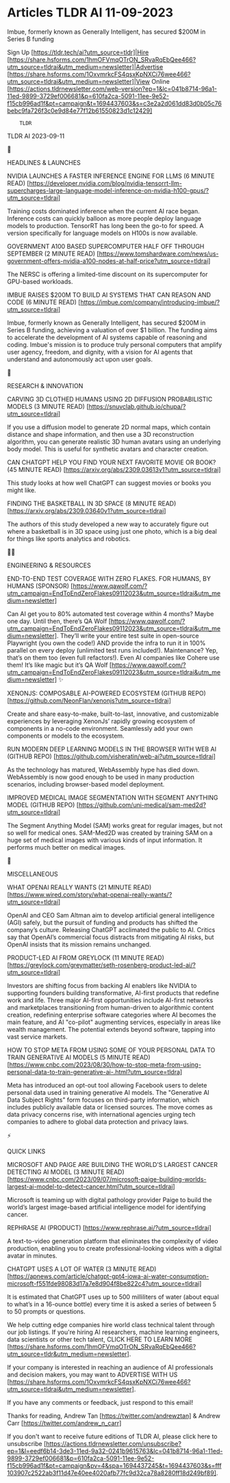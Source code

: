 # Articles TLDR AI 11-09-2023

Imbue, formerly known as Generally Intelligent, has secured $200M in
Series B funding  

Sign Up [https://tldr.tech/ai?utm_source=tldr]|Hire
[https://share.hsforms.com/1hmOFVmqOTrON_SRvaRqEbQee466?utm_source=tldrai&utm_medium=newsletter]|Advertise
[https://share.hsforms.com/1OxvmrkcFS4qsxKpNXCi76wee466?utm_source=tldrai&utm_medium=newsletter]|View
Online
[https://actions.tldrnewsletter.com/web-version?ep=1&lc=041b8714-96a1-11ed-9899-3729ef006681&p=610fa2ca-5091-11ee-9e52-f15cb996ad1f&pt=campaign&t=1694437603&s=c3e2a2d061dd83d0b05c76bebc9fa726f3c0e9d84e77f12b61550823d1c12429]


		TLDR 

TLDR AI 2023-09-11

🚀 

HEADLINES & LAUNCHES

NVIDIA LAUNCHES A FASTER INFERENCE ENGINE FOR LLMS (6 MINUTE READ)
[https://developer.nvidia.com/blog/nvidia-tensorrt-llm-supercharges-large-language-model-inference-on-nvidia-h100-gpus/?utm_source=tldrai]

Training costs dominated inference when the current AI race began.
Inference costs can quickly balloon as more people deploy language
models to production. TensorRT has long been the go-to for speed. A
version specifically for language models on H100s is now available. 

GOVERNMENT A100 BASED SUPERCOMPUTER HALF OFF THROUGH SEPTEMBER (2
MINUTE READ)
[https://www.tomshardware.com/news/us-government-offers-nvidia-a100-nodes-at-half-price?utm_source=tldrai]

The NERSC is offering a limited-time discount on its supercomputer for
GPU-based workloads. 

IMBUE RAISES $200M TO BUILD AI SYSTEMS THAT CAN REASON AND CODE (6
MINUTE READ)
[https://imbue.com/company/introducing-imbue/?utm_source=tldrai]

Imbue, formerly known as Generally Intelligent, has secured $200M in
Series B funding, achieving a valuation of over $1 billion. The
funding aims to accelerate the development of AI systems capable of
reasoning and coding. Imbue's mission is to produce truly personal
computers that amplify user agency, freedom, and dignity, with a
vision for AI agents that understand and autonomously act upon user
goals. 

🧠 

RESEARCH & INNOVATION

CARVING 3D CLOTHED HUMANS USING 2D DIFFUSION PROBABILISTIC MODELS (3
MINUTE READ) [https://snuvclab.github.io/chupa/?utm_source=tldrai]

If you use a diffusion model to generate 2D normal maps, which contain
distance and shape information, and then use a 3D reconstruction
algorithm, you can generate realistic 3D human avatars using an
underlying body model. This is useful for synthetic avatars and
character creation. 

CAN CHATGPT HELP YOU FIND YOUR NEXT FAVORITE MOVIE OR BOOK? (45 MINUTE
READ) [https://arxiv.org/abs/2309.03613v1?utm_source=tldrai]

This study looks at how well ChatGPT can suggest movies or books you
might like. 

FINDING THE BASKETBALL IN 3D SPACE (8 MINUTE READ)
[https://arxiv.org/abs/2309.03640v1?utm_source=tldrai]

The authors of this study developed a new way to accurately figure out
where a basketball is in 3D space using just one photo, which is a big
deal for things like sports analytics and robotics. 

🧑‍💻 

ENGINEERING & RESOURCES

END-TO-END TEST COVERAGE WITH ZERO FLAKES. FOR HUMANS, BY HUMANS
(SPONSOR)
[https://www.qawolf.com/?utm_campaign=EndToEndZeroFlakes09112023&utm_source=tldrai&utm_medium=newsletter]

Can AI get you to 80% automated test coverage within 4 months? Maybe
one day. Until then, there’s QA Wolf
[https://www.qawolf.com/?utm_campaign=EndToEndZeroFlakes09112023&utm_source=tldrai&utm_medium=newsletter].
They’ll write your entire test suite in open-source Playwright (you
own the code!) AND provide the infra to run it in 100% parallel on
every deploy (unlimited test runs included!). Maintenance? Yep,
that’s on them too (even full refactors!). Even AI companies like
Cohere use them! It’s like magic but it’s QA Wolf
[https://www.qawolf.com/?utm_campaign=EndToEndZeroFlakes09112023&utm_source=tldrai&utm_medium=newsletter]
✨ 

XENONJS: COMPOSABLE AI-POWERED ECOSYSTEM (GITHUB REPO)
[https://github.com/NeonFlan/xenonjs?utm_source=tldrai]

Create and share easy-to-make, built-to-last, innovative, and
customizable experiences by leveraging XenonJs’ rapidly growing
ecosystem of components in a no-code environment. Seamlessly add your
own components or models to the ecosystem. 

RUN MODERN DEEP LEARNING MODELS IN THE BROWSER WITH WEB AI (GITHUB
REPO) [https://github.com/visheratin/web-ai?utm_source=tldrai]

As the technology has matured, WebAssembly hype has died down.
WebAssembly is now good enough to be used in many production
scenarios, including browser-based model deployment. 

IMPROVED MEDICAL IMAGE SEGMENTATION WITH SEGMENT ANYTHING MODEL
(GITHUB REPO)
[https://github.com/uni-medical/sam-med2d?utm_source=tldrai]

The Segment Anything Model (SAM) works great for regular images, but
not so well for medical ones. SAM-Med2D was created by training SAM on
a huge set of medical images with various kinds of input information.
It performs much better on medical images. 

🎁 

MISCELLANEOUS

WHAT OPENAI REALLY WANTS (21 MINUTE READ)
[https://www.wired.com/story/what-openai-really-wants/?utm_source=tldrai]

OpenAI and CEO Sam Altman aim to develop artificial general
intelligence (AGI) safely, but the pursuit of funding and products has
shifted the company’s culture. Releasing ChatGPT acclimated the
public to AI. Critics say that OpenAI’s commercial focus distracts
from mitigating AI risks, but OpenAI insists that its mission remains
unchanged. 

PRODUCT-LED AI FROM GREYLOCK (11 MINUTE READ)
[https://greylock.com/greymatter/seth-rosenberg-product-led-ai/?utm_source=tldrai]

Investors are shifting focus from backing AI enablers like NVIDIA to
supporting founders building transformative, AI-first products that
redefine work and life. Three major AI-first opportunities include
AI-first networks and marketplaces transitioning from human-driven to
algorithmic content creation, redefining enterprise software
categories where AI becomes the main feature, and AI "co-pilot"
augmenting services, especially in areas like wealth management. The
potential extends beyond software, tapping into vast service markets. 

HOW TO STOP META FROM USING SOME OF YOUR PERSONAL DATA TO TRAIN
GENERATIVE AI MODELS (5 MINUTE READ)
[https://www.cnbc.com/2023/08/30/how-to-stop-meta-from-using-personal-data-to-train-generative-ai-.html?utm_source=tldra]

Meta has introduced an opt-out tool allowing Facebook users to delete
personal data used in training generative AI models. The "Generative
AI Data Subject Rights" form focuses on third-party information, which
includes publicly available data or licensed sources. The move comes
as data privacy concerns rise, with international agencies urging tech
companies to adhere to global data protection and privacy laws. 

⚡ 

QUICK LINKS

MICROSOFT AND PAIGE ARE BUILDING THE WORLD’S LARGEST CANCER
DETECTING AI MODEL (3 MINUTE READ)
[https://www.cnbc.com/2023/09/07/microsoft-paige-building-worlds-largest-ai-model-to-detect-cancer.html?utm_source=tldrai]

Microsoft is teaming up with digital pathology provider Paige to build
the world’s largest image-based artificial intelligence model for
identifying cancer. 

REPHRASE AI (PRODUCT) [https://www.rephrase.ai/?utm_source=tldrai]

A text-to-video generation platform that eliminates the complexity of
video production, enabling you to create professional-looking videos
with a digital avatar in minutes. 

CHATGPT USES A LOT OF WATER (3 MINUTE READ)
[https://apnews.com/article/chatgpt-gpt4-iowa-ai-water-consumption-microsoft-f551fde98083d17a7e8d904f8be822c4?utm_source=tldrai]

It is estimated that ChatGPT uses up to 500 milliliters of water
(about equal to what’s in a 16-ounce bottle) every time it is asked
a series of between 5 to 50 prompts or questions. 

 We help cutting edge companies hire world class technical talent
through our job listings. If you're hiring AI researchers, machine
learning engineers, data scientists or other tech talent, CLICK HERE
TO LEARN MORE
[https://share.hsforms.com/1hmOFVmqOTrON_SRvaRqEbQee466?utm_source=tldr&utm_medium=newsletter].


If your company is interested in reaching an audience of AI
professionals and decision makers, you may want to ADVERTISE WITH US
[https://share.hsforms.com/1OxvmrkcFS4qsxKpNXCi76wee466?utm_source=tldrai&utm_medium=newsletter].


If you have any comments or feedback, just respond to this email! 

Thanks for reading, 
Andrew Tan [https://twitter.com/andrewztan] & Andrew Carr
[https://twitter.com/andrew_n_carr] 

If you don't want to receive future editions of TLDR AI, please click
here to unsubscribe
[https://actions.tldrnewsletter.com/unsubscribe?ep=1&l=eedf6b14-3de3-11ed-9a32-0241b9615763&lc=041b8714-96a1-11ed-9899-3729ef006681&p=610fa2ca-5091-11ee-9e52-f15cb996ad1f&pt=campaign&pv=4&spa=1694437245&t=1694437603&s=fff103907c2522ab3f11d47e40ee4020afb77fc9d32ca78a8280ff18d249bf89].